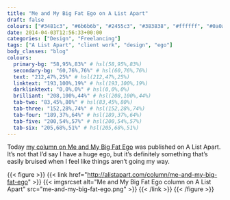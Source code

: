 ```yaml
---
title: "Me and My Big Fat Ego on A List Apart"
draft: false
colours: ["#3481c3", "#6b6b6b", "#2455c3", "#383838", "#ffffff", "#0a0a0a", "#ffffff"]
date: 2014-04-03T12:56:33+00:00
categories: ["Design", "Freelancing"]
tags: ["A List Apart", "client work", "design", "ego"]
body_classes: "blog"
colours:
  primary-bg: "58,95%,83%" # hsl(58,95%,83%)
  secondary-bg: "60,76%,76%" # hsl(60,76%,76%)
  text: "212,47%,25%" # hsl(212,47%,25%)
  linktext: "193,100%,19%" # hsl(193,100%,19%)
  darklinktext: "0,0%,0%" # hsl(0,0%,0%)
  brilliant: "208,100%,44%" # hsl(208,100%,44%)
  tab-two: "83,45%,80%" # hsl(83,45%,80%)
  tab-three: "152,28%,74%" # hsl(152,28%,74%)
  tab-four: "189,37%,64%" # hsl(189,37%,64%)
  tab-five: "200,54%,57%" # hsl(200,54%,57%)
  tab-six: "205,68%,51%" # hsl(205,68%,51%)
---
```


Today [my column on Me and My Big Fat Ego](http://alistapart.com/column/me-and-my-big-fat-ego) was published on A List Apart. It’s not that I’d say I have a huge ego, but it’s definitely something that’s easily bruised when I feel like things aren’t going my way.

{{< figure >}}
  {{< link href="http://alistapart.com/column/me-and-my-big-fat-ego" >}}
  	{{< imgsrcset alt="Me and My Big Fat Ego column on A List Apart" src="me-and-my-big-fat-ego.png" >}}
  {{< /link >}}
{{< /figure >}}

	